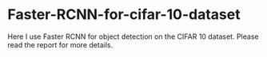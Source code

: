 # Faster-RCNN-for-cifar-10-dataset

Here I use Faster RCNN for object detection on the CIFAR 10 dataset. Please read the report for more details.
